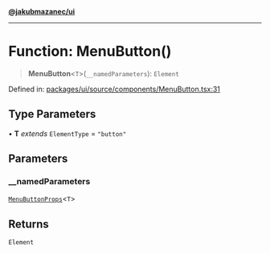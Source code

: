 [**@jakubmazanec/ui**](../README.md)

---

# Function: MenuButton()

> **MenuButton**\<`T`\>(`__namedParameters`): `Element`

Defined in:
[packages/ui/source/components/MenuButton.tsx:31](https://github.com/jakubmazanec/tools/blob/d8ee2855cc8c253cbcc5c4d49e7356ff8450cbde/packages/ui/source/components/MenuButton.tsx#L31)

## Type Parameters

• **T** _extends_ `ElementType` = `"button"`

## Parameters

### \_\_namedParameters

[`MenuButtonProps`](../type-aliases/MenuButtonProps.md)\<`T`\>

## Returns

`Element`
